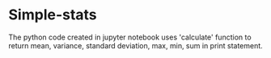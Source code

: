 # Simple-stats
The python code created in jupyter notebook uses 'calculate' function to return mean, variance, standard deviation, max, min, sum in print statement.

